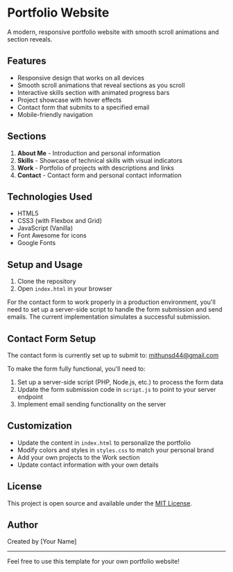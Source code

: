# Portfolio Website

A modern, responsive portfolio website with smooth scroll animations and section reveals.

## Features

- Responsive design that works on all devices
- Smooth scroll animations that reveal sections as you scroll
- Interactive skills section with animated progress bars
- Project showcase with hover effects
- Contact form that submits to a specified email
- Mobile-friendly navigation

## Sections

1. **About Me** - Introduction and personal information
2. **Skills** - Showcase of technical skills with visual indicators
3. **Work** - Portfolio of projects with descriptions and links
4. **Contact** - Contact form and personal contact information

## Technologies Used

- HTML5
- CSS3 (with Flexbox and Grid)
- JavaScript (Vanilla)
- Font Awesome for icons
- Google Fonts

## Setup and Usage

1. Clone the repository
2. Open `index.html` in your browser

For the contact form to work properly in a production environment, you'll need to set up a server-side script to handle the form submission and send emails. The current implementation simulates a successful submission.

## Contact Form Setup

The contact form is currently set up to submit to: mithunsd44@gmail.com

To make the form fully functional, you'll need to:

1. Set up a server-side script (PHP, Node.js, etc.) to process the form data
2. Update the form submission code in `script.js` to point to your server endpoint
3. Implement email sending functionality on the server

## Customization

- Update the content in `index.html` to personalize the portfolio
- Modify colors and styles in `styles.css` to match your personal brand
- Add your own projects to the Work section
- Update contact information with your own details

## License

This project is open source and available under the [MIT License](LICENSE).

## Author

Created by [Your Name]

---

Feel free to use this template for your own portfolio website! 